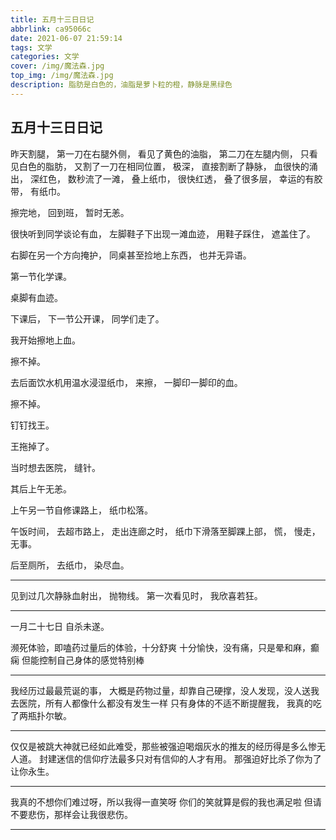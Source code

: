 ```yaml
---
title: 五月十三日日记
abbrlink: ca95066c
date: 2021-06-07 21:59:14
tags: 文学
categories: 文学
cover: /img/魔法森.jpg
top_img: /img/魔法森.jpg
description: 脂肪是白色的，油脂是萝卜粒的橙，静脉是黑绿色
---
```


五月十三日日记
---
昨天割腿，
第一刀在右腿外侧，
看见了黄色的油脂，
第二刀在左腿内侧，
只看见白色的脂肪，
又割了一刀在相同位置，
极深，
直接割断了静脉，
血很快的涌出，
深红色，
数秒流了一滩，
叠上纸巾，
很快红透，
叠了很多层，
幸运的有胶带，
有纸巾。

擦完地，
回到班，
暂时无恙。

很快听到同学谈论有血，
左脚鞋子下出现一滩血迹，
用鞋子踩住，
遮盖住了。

右脚在另一个方向掩护，
同桌甚至捡地上东西，
也并无异语。

第一节化学课。

桌脚有血迹。

下课后，
下一节公开课，
同学们走了。

我开始擦地上血。

擦不掉。

去后面饮水机用温水浸湿纸巾，
来擦，
一脚印一脚印的血。

擦不掉。

钉钉找王。

王拖掉了。

当时想去医院，
缝针。

其后上午无恙。

上午另一节自修课路上，
纸巾松落。

午饭时间，
去超市路上，
走出连廊之时，
纸巾下滑落至脚踝上部，
慌，
慢走，
无事。

后至厕所，
去纸巾，
染尽血。

---

见到过几次静脉血射出，
抛物线。
第一次看见时，
我欣喜若狂。

---

一月二十七日
自杀未遂。

濒死体验，即嗑药过量后的体验，十分舒爽
十分愉快，没有痛，只是晕和麻，癫痫
但能控制自己身体的感觉特别棒

---

我经历过最最荒诞的事，
大概是药物过量，却靠自己硬撑，没人发现，没人送我去医院，所有人都像什么都没有发生一样
只有身体的不适不断提醒我，
我真的吃了两瓶扑尔敏。

---

仅仅是被跳大神就已经如此难受，那些被强迫喝烟灰水的推友的经历得是多么惨无人道。
封建迷信的信仰疗法最多只对有信仰的人才有用。
那强迫好比杀了你为了让你永生。

---

我真的不想你们难过呀，所以我得一直笑呀
你们的笑就算是假的我也满足啦
但请不要悲伤，那样会让我很悲伤。

---
